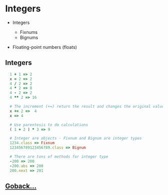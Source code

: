 # Integers

- Integers
  - Fixnums
  - Bignums

- Floating-point numbers (floats)

## Integers

```ruby
  1 + 1 => 2
  x = 2 => 2
  4 / 2 => 2
  4 * 2 => 8
  4 - 2 => 2
  4 ** 2 => 16

  # The increment (+=) return the result and changes the original value of the variable
  x += 2 =>  4
  x => 4

  # Use parentesis to do calculations
  ( 1 + 2 ) * 3 => 9

  # Integer are objects - Fixnum and Bignum are integer types
  1234.class => Fixnum
  123456789123456789.class => Bignum

  # There are tons of methods for integer type
  -200 => 200
  -200.abs => 200
  200.next => 201
```

## [Goback...](./index.md)